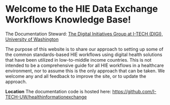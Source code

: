 # Welcome to the HIE Data Exchange Workflows Knowledge Base!
The Documentation Steward: [The Digital Initiatives Group at I-TECH (DIGI), University of Washington](https://www.go2itech.org/digital-initiatives-group-at-i-tech/about-digi/)

The purpose of this website is to share our approach to setting up some of the common standards-based HIE workflows using digital health solutions that have been utilized in low-to-middle income countries.  This is not intended to be a comprehensive guide for all HIE workflows in a healthcare environment, nor to assume this is the only approach that can be taken.  We welcome any and all feedback to improve the site, or to update the approach.

**Location**
The documentation code is hosted here: https://github.com/I-TECH-UW/healthinformationexchange
